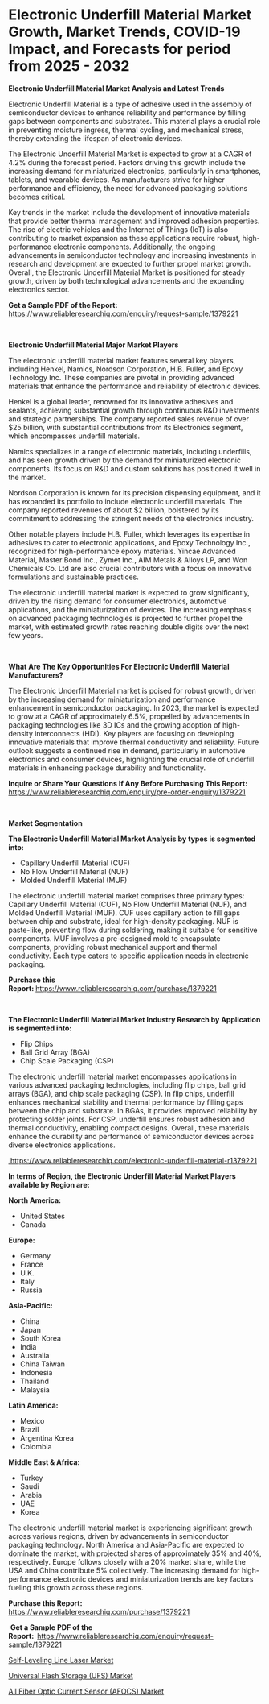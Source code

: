 <p><h1>Electronic Underfill Material Market Growth, Market Trends, COVID-19 Impact, and Forecasts for period from 2025 - 2032</h1></p><p><strong>Electronic Underfill Material Market Analysis and Latest Trends</strong></p>
<p><p>Electronic Underfill Material is a type of adhesive used in the assembly of semiconductor devices to enhance reliability and performance by filling gaps between components and substrates. This material plays a crucial role in preventing moisture ingress, thermal cycling, and mechanical stress, thereby extending the lifespan of electronic devices.</p><p>The Electronic Underfill Material Market is expected to grow at a CAGR of 4.2% during the forecast period. Factors driving this growth include the increasing demand for miniaturized electronics, particularly in smartphones, tablets, and wearable devices. As manufacturers strive for higher performance and efficiency, the need for advanced packaging solutions becomes critical. </p><p>Key trends in the market include the development of innovative materials that provide better thermal management and improved adhesion properties. The rise of electric vehicles and the Internet of Things (IoT) is also contributing to market expansion as these applications require robust, high-performance electronic components. Additionally, the ongoing advancements in semiconductor technology and increasing investments in research and development are expected to further propel market growth. Overall, the Electronic Underfill Material Market is positioned for steady growth, driven by both technological advancements and the expanding electronics sector.</p></p>
<p><strong>Get a Sample PDF of the Report:&nbsp;</strong> <a href="https://www.reliableresearchiq.com/enquiry/request-sample/1379221?utm_campaign=1876&utm_medium=2&utm_source=Github&utm_content=ia&utm_term=12022025&utm_id=electronic-underfill-material">https://www.reliableresearchiq.com/enquiry/request-sample/1379221</a></p>
<p>&nbsp;</p>
<p><strong>Electronic Underfill Material Major Market Players</strong></p>
<p><p>The electronic underfill material market features several key players, including Henkel, Namics, Nordson Corporation, H.B. Fuller, and Epoxy Technology Inc. These companies are pivotal in providing advanced materials that enhance the performance and reliability of electronic devices.</p><p>Henkel is a global leader, renowned for its innovative adhesives and sealants, achieving substantial growth through continuous R&D investments and strategic partnerships. The company reported sales revenue of over $25 billion, with substantial contributions from its Electronics segment, which encompasses underfill materials. </p><p>Namics specializes in a range of electronic materials, including underfills, and has seen growth driven by the demand for miniaturized electronic components. Its focus on R&D and custom solutions has positioned it well in the market. </p><p>Nordson Corporation is known for its precision dispensing equipment, and it has expanded its portfolio to include electronic underfill materials. The company reported revenues of about $2 billion, bolstered by its commitment to addressing the stringent needs of the electronics industry.</p><p>Other notable players include H.B. Fuller, which leverages its expertise in adhesives to cater to electronic applications, and Epoxy Technology Inc., recognized for high-performance epoxy materials. Yincae Advanced Material, Master Bond Inc., Zymet Inc., AIM Metals & Alloys LP, and Won Chemicals Co. Ltd are also crucial contributors with a focus on innovative formulations and sustainable practices.</p><p>The electronic underfill material market is expected to grow significantly, driven by the rising demand for consumer electronics, automotive applications, and the miniaturization of devices. The increasing emphasis on advanced packaging technologies is projected to further propel the market, with estimated growth rates reaching double digits over the next few years.</p></p>
<p>&nbsp;</p>
<p><strong>What Are The Key Opportunities For Electronic Underfill Material Manufacturers?</strong></p>
<p><p>The Electronic Underfill Material market is poised for robust growth, driven by the increasing demand for miniaturization and performance enhancement in semiconductor packaging. In 2023, the market is expected to grow at a CAGR of approximately 6.5%, propelled by advancements in packaging technologies like 3D ICs and the growing adoption of high-density interconnects (HDI). Key players are focusing on developing innovative materials that improve thermal conductivity and reliability. Future outlook suggests a continued rise in demand, particularly in automotive electronics and consumer devices, highlighting the crucial role of underfill materials in enhancing package durability and functionality.</p></p>
<p><strong>Inquire or Share Your Questions If Any Before Purchasing This Report:</strong> <a href="https://www.reliableresearchiq.com/enquiry/pre-order-enquiry/1379221?utm_campaign=1876&utm_medium=2&utm_source=Github&utm_content=ia&utm_term=12022025&utm_id=electronic-underfill-material">https://www.reliableresearchiq.com/enquiry/pre-order-enquiry/1379221</a></p>
<p>&nbsp;</p>
<p><strong>Market Segmentation</strong></p>
<p><strong>The Electronic Underfill Material Market Analysis by types is segmented into:</strong></p>
<p><ul><li>Capillary Underfill Material (CUF)</li><li>No Flow Underfill Material (NUF)</li><li>Molded Underfill Material (MUF)</li></ul></p>
<p><p>The electronic underfill material market comprises three primary types: Capillary Underfill Material (CUF), No Flow Underfill Material (NUF), and Molded Underfill Material (MUF). CUF uses capillary action to fill gaps between chip and substrate, ideal for high-density packaging. NUF is paste-like, preventing flow during soldering, making it suitable for sensitive components. MUF involves a pre-designed mold to encapsulate components, providing robust mechanical support and thermal conductivity. Each type caters to specific application needs in electronic packaging.</p></p>
<p><strong>Purchase this Report:&nbsp;</strong><a href="https://www.reliableresearchiq.com/purchase/1379221?utm_campaign=1876&utm_medium=2&utm_source=Github&utm_content=ia&utm_term=12022025&utm_id=electronic-underfill-material">https://www.reliableresearchiq.com/purchase/1379221</a></p>
<p>&nbsp;</p>
<p><strong>The Electronic Underfill Material Market Industry Research by Application is segmented into:</strong></p>
<p><ul><li>Flip Chips</li><li>Ball Grid Array (BGA)</li><li>Chip Scale Packaging (CSP)</li></ul></p>
<p><p>The electronic underfill material market encompasses applications in various advanced packaging technologies, including flip chips, ball grid arrays (BGA), and chip scale packaging (CSP). In flip chips, underfill enhances mechanical stability and thermal performance by filling gaps between the chip and substrate. In BGAs, it provides improved reliability by protecting solder joints. For CSP, underfill ensures robust adhesion and thermal conductivity, enabling compact designs. Overall, these materials enhance the durability and performance of semiconductor devices across diverse electronics applications.</p></p>
<p><a href="https://www.reliableresearchiq.com/electronic-underfill-material-r1379221?utm_campaign=1876&utm_medium=2&utm_source=Github&utm_content=ia&utm_term=12022025&utm_id=electronic-underfill-material">&nbsp;https://www.reliableresearchiq.com/electronic-underfill-material-r1379221</a></p>
<p><strong>In terms of Region, the Electronic Underfill Material Market Players available by Region are:</strong></p>
<p>
    <p> <strong> North America: </strong>
        <ul>
            <li>United States</li>
            <li>Canada</li>
        </ul>
        </p> 
    <p> <strong> Europe: </strong>
        <ul>
            <li>Germany</li>
            <li>France</li>
            <li>U.K.</li>
            <li>Italy</li>
            <li>Russia</li>
        </ul>
        </p> 
    <p> <strong> Asia-Pacific: </strong>
        <ul>
            <li>China</li>
            <li>Japan</li>
            <li>South Korea</li>
            <li>India</li>
            <li>Australia</li>
            <li>China Taiwan</li>
            <li>Indonesia</li>
            <li>Thailand</li>
            <li>Malaysia</li>
        </ul>
        </p> 
    <p> <strong> Latin America: </strong>
        <ul>
            <li>Mexico</li>
            <li>Brazil</li>
            <li>Argentina Korea</li>
            <li>Colombia</li>
        </ul>
        </p> 
    <p> <strong> Middle East & Africa: </strong>
        <ul>
            <li>Turkey</li>
            <li>Saudi</li>
            <li>Arabia</li>
            <li>UAE</li>
            <li>Korea</li>
        </ul>
    </p>
    </p>
<p><p>The electronic underfill material market is experiencing significant growth across various regions, driven by advancements in semiconductor packaging technology. North America and Asia-Pacific are expected to dominate the market, with projected shares of approximately 35% and 40%, respectively. Europe follows closely with a 20% market share, while the USA and China contribute 5% collectively. The increasing demand for high-performance electronic devices and miniaturization trends are key factors fueling this growth across these regions.</p></p>
<p><strong>Purchase this Report: </strong><a href="https://www.reliableresearchiq.com/purchase/1379221?utm_campaign=1876&utm_medium=2&utm_source=Github&utm_content=ia&utm_term=12022025&utm_id=electronic-underfill-material">https://www.reliableresearchiq.com/purchase/1379221</a></p>
<p>&nbsp;<strong>Get a Sample PDF of the Report:&nbsp;&nbsp;</strong><a href="https://www.reliableresearchiq.com/enquiry/request-sample/1379221?utm_campaign=1876&utm_medium=2&utm_source=Github&utm_content=ia&utm_term=12022025&utm_id=electronic-underfill-material">https://www.reliableresearchiq.com/enquiry/request-sample/1379221</a></p>
<p><strong></strong></p>
<p><p><a href="https://github.com/osamhcombre/Market-Research-Report-List-1/blob/main/self-leveling-line-laser-market.md?utm_campaign=1876&utm_medium=2&utm_source=Github&utm_content=ia&utm_term=12022025&utm_id=electronic-underfill-material">Self-Leveling Line Laser Market</a></p><p><a href="https://github.com/khanyearimse/Market-Research-Report-List-1/blob/main/universal-flash-storage-ufs-market.md?utm_campaign=1876&utm_medium=2&utm_source=Github&utm_content=ia&utm_term=12022025&utm_id=electronic-underfill-material">Universal Flash Storage (UFS) Market</a></p><p><a href="https://github.com/cobinaydin13/Market-Research-Report-List-1/blob/main/all-fiber-optic-current-sensor-afocs-market.md?utm_campaign=1876&utm_medium=2&utm_source=Github&utm_content=ia&utm_term=12022025&utm_id=electronic-underfill-material">All Fiber Optic Current Sensor (AFOCS) Market</a></p></p>